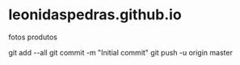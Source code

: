 # leonidaspedras.github.io
fotos produtos


git add --all
git commit -m "Initial commit"
git push -u origin master
